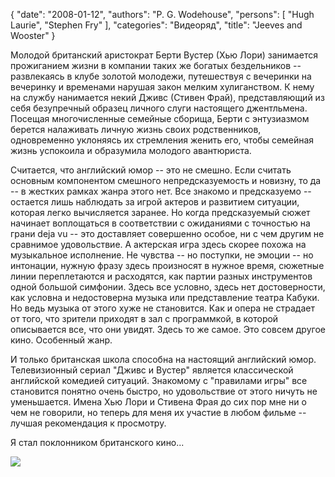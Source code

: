 {
   "date": "2008-01-12",
   "authors": "P. G. Wodehouse",
   "persons": [
      "Hugh Laurie",
      "Stephen Fry"
   ],
   "categories": "Видеоряд",
   "title": "Jeeves and Wooster"
}

Молодой британский аристократ Берти Вустер (Хью Лори) занимается прожиганием жизни в компании таких же богатых бездельников -- развлекаясь в клубе золотой молодежи, путешествуя с вечеринки на вечеринку и временами нарушая закон мелким хулиганством. К нему на службу нанимается некий Дживс (Стивен Фрай), представляющий из себя безупречный образец личного слуги настоящего джентльмена. Посещая многочисленные семейные сборища, Берти с энтузиазмом берется налаживать личную жизнь своих родственников, одновременно уклоняясь их стремления женить его, чтобы семейная жизнь успокоила и образумила молодого авантюриста.

Считается, что английский юмор -- это не смешно. Если считать основным компонентом смешного непредсказуемость и новизну, то да -- в жестких рамках жанра этого нет. Все знакомо и предсказуемо -- остается лишь наблюдать за игрой актеров и развитием ситуации, которая легко вычисляется заранее. Но когда предсказуемый сюжет начинает воплощаться в соответствии с ожиданиями с точностью на грани deja vu -- это доставляет совершенно особое, ни с чем другим не сравнимое удовольствие. А актерская игра здесь скорее похожа на музыкальное исполнение. Не чувства -- но поступки, не эмоции -- но интонации, нужную фразу здесь произносят в нужное время, сюжетные линии переплетаются и расходятся, как партии разных инструментов одной большой симфонии. Здесь все условно, здесь нет достоверности, как условна и недостоверна музыка или представление театра Кабуки. Но ведь музыка от этого хуже не становится. Как и опера не страдает от того, что зрители приходят в зал с программкой, в которой описывается все, что они увидят. Здесь то же самое. Это совсем другое кино. Особенный жанр.

И только британская школа способна на настоящий английский юмор. Телевизионный сериал "Дживс и Вустер" является классической английской комедией ситуаций. Знакомому с "правилами игры" все становится понятно очень быстро, но удовольствие от этого ничуть не уменьшается. Имена Хью Лори и Стивена Фрая до сих пор мне ни о чем не говорили, но теперь для меня их участие в любом фильме -- лучшая рекомендация к просмотру.

Я стал поклонником британского кино...

![](../images/jw.jpg)